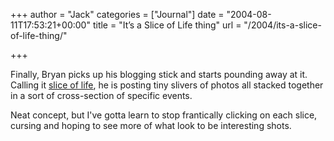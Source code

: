 +++
author = "Jack"
categories = ["Journal"]
date = "2004-08-11T17:53:21+00:00"
title = "It’s a Slice of Life thing"
url = "/2004/its-a-slice-of-life-thing/"

+++

Finally, Bryan picks up his blogging stick and starts pounding away at it. Calling it [slice of life][1], he is posting tiny slivers of photos all stacked together in a sort of cross-section of specific events.

Neat concept, but I've gotta learn to stop frantically clicking on each slice, cursing and hoping to see more of what look to be interesting shots.

 [1]: http://www.bryan-lewis.com/